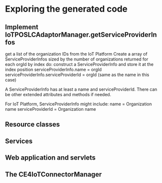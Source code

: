 # Exploring the generated code

## Implement IoTPOSLCAdaptorManager.getServiceProviderInfos

get a list of the organization IDs from the IoT Platform
Create a array of ServiceProviderInfos sized by the number of organizations returned
for each orgId by index do:
construct a ServiceProviderInfo and store it at the index position
serviceProviderInfo.name = orgId
serviceProviderInfo.serviceProviderId = orgId (same as the name in this case)

A ServiceProviderInfo has at least a name and serviceProviderId. There can be other extended attributes and methods if needed.

For IoT Platform, ServiceProviderInfo might include:
name = Organization name
serviceProviderId = Organization name


## Resource classes

## Services

## Web application and servlets

## The CE4IoTConnectorManager